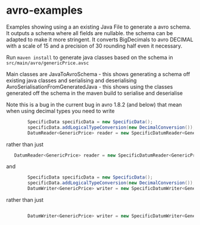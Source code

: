 # avro-examples

Examples showing using a an existing Java File to generate a avro schema. It outputs a schema where all fields are nullable. 
the schema can be adapted to make it more stringent. It converts BigDecimals to avro DECIMAL with a scale of 15 and a precision of 30 
rounding half even it necessary.

Run 
``maven install``
to generate java classes based on the schema in 
``src/main/avro/genericPrice.avsc``

Main classes are
JavaToAvroSchema - this shows generating a schema off existing java classes and serialising and deserialising
AvroSerialisationFromGeneratedJava - this shows using the classes generated off the schema in the maven build to serialise and deserialise

Note this is a bug in the current bug in avro 1.8.2 (and below) that mean when using decimal types you need to write

```java
        SpecificData specificData = new SpecificData();
        specificData.addLogicalTypeConversion(new DecimalConversion());
        DatumReader<GenericPrice> reader = new SpecificDatumReader<GenericPrice>(new GenericPrice().getSchema(),new GenericPrice().getSchema(),specificData);
```

rather than just

```java
   DatumReader<GenericPrice> reader = new SpecificDatumReader<GenericPrice>(new GenericPrice().getSchema());
```

and 

```java
        SpecificData specificData = new SpecificData();
        specificData.addLogicalTypeConversion(new DecimalConversion());
        DatumWriter<GenericPrice> writer = new SpecificDatumWriter<GenericPrice>(new GenericPrice().getSchema(),specificData);
```

rather than just

```java

        DatumWriter<GenericPrice> writer = new SpecificDatumWriter<GenericPrice>(new GenericPrice().getSchema());
```

